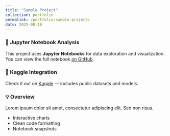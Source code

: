```yaml
---
title: "Sample Project"
collection: portfolio
permalink: /portfolio/sample-project/
date: 2025-08-18
---
```


### 🧠 Jupyter Notebook Analysis
This project uses **Jupyter Notebooks** for data exploration and visualization.  
You can view the full notebook [on GitHub](https://github.com/yourusername/project-notebook).

### 🏅 Kaggle Integration
Check it out on [Kaggle](https://www.kaggle.com/yourprofile/project-name) — includes public datasets and models.

### 💡 Overview
Lorem ipsum dolor sit amet, consectetur adipiscing elit. Sed non risus.

- Interactive charts
- Clean code formatting
- Notebook snapshots